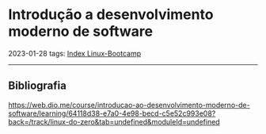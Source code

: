 # Introdução a desenvolvimento moderno de software
2023-01-28
tags: [Index Linux-Bootcamp](../../Index%20Linux-Bootcamp.md)

-----------------------------------------------
## Bibliografia

https://web.dio.me/course/introducao-ao-desenvolvimento-moderno-de-software/learning/64118d38-e7a0-4e98-becd-c5e52c993e08?back=/track/linux-do-zero&tab=undefined&moduleId=undefined